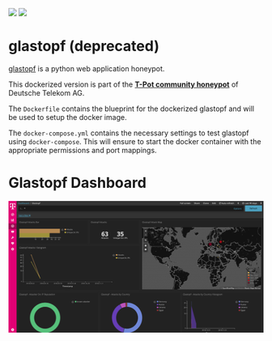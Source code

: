 [![](https://images.microbadger.com/badges/version/dtagdevsec/glastopf:1903.svg)](https://microbadger.com/images/dtagdevsec/glastopf:1903 "Get your own version badge on microbadger.com") [![](https://images.microbadger.com/badges/image/dtagdevsec/glastopf:1903.svg)](https://microbadger.com/images/dtagdevsec/glastopf:1903 "Get your own image badge on microbadger.com")

# glastopf (deprecated)

[glastopf](https://github.com/mushorg/glastopf) is a python web application honeypot.

This dockerized version is part of the **[T-Pot community honeypot](http://dtag-dev-sec.github.io/)** of Deutsche Telekom AG.

The `Dockerfile` contains the blueprint for the dockerized glastopf and will be used to setup the docker image.

The `docker-compose.yml` contains the necessary settings to test glastopf using `docker-compose`. This will ensure to start the docker container with the appropriate permissions and port mappings.  

# Glastopf Dashboard

![Glastopf Dashboard](doc/dashboard.png)
